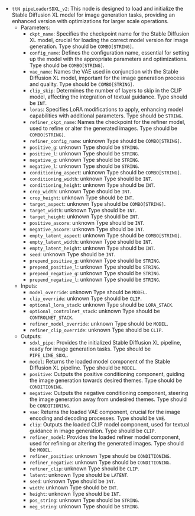 - `ttN pipeLoaderSDXL_v2`: This node is designed to load and initialize the Stable Diffusion XL model for image generation tasks, providing an enhanced version with optimizations for larger scale operations.
    - Parameters:
        - `ckpt_name`: Specifies the checkpoint name for the Stable Diffusion XL model, crucial for loading the correct model version for image generation. Type should be `COMBO[STRING]`.
        - `config_name`: Defines the configuration name, essential for setting up the model with the appropriate parameters and optimizations. Type should be `COMBO[STRING]`.
        - `vae_name`: Names the VAE used in conjunction with the Stable Diffusion XL model, important for the image generation process and quality. Type should be `COMBO[STRING]`.
        - `clip_skip`: Determines the number of layers to skip in the CLIP model, affecting the integration of textual guidance. Type should be `INT`.
        - `loras`: Specifies LoRA modifications to apply, enhancing model capabilities with additional parameters. Type should be `STRING`.
        - `refiner_ckpt_name`: Names the checkpoint for the refiner model, used to refine or alter the generated images. Type should be `COMBO[STRING]`.
        - `refiner_config_name`: unknown Type should be `COMBO[STRING]`.
        - `positive_g`: unknown Type should be `STRING`.
        - `positive_l`: unknown Type should be `STRING`.
        - `negative_g`: unknown Type should be `STRING`.
        - `negative_l`: unknown Type should be `STRING`.
        - `conditioning_aspect`: unknown Type should be `COMBO[STRING]`.
        - `conditioning_width`: unknown Type should be `INT`.
        - `conditioning_height`: unknown Type should be `INT`.
        - `crop_width`: unknown Type should be `INT`.
        - `crop_height`: unknown Type should be `INT`.
        - `target_aspect`: unknown Type should be `COMBO[STRING]`.
        - `target_width`: unknown Type should be `INT`.
        - `target_height`: unknown Type should be `INT`.
        - `positive_ascore`: unknown Type should be `INT`.
        - `negative_ascore`: unknown Type should be `INT`.
        - `empty_latent_aspect`: unknown Type should be `COMBO[STRING]`.
        - `empty_latent_width`: unknown Type should be `INT`.
        - `empty_latent_height`: unknown Type should be `INT`.
        - `seed`: unknown Type should be `INT`.
        - `prepend_positive_g`: unknown Type should be `STRING`.
        - `prepend_positive_l`: unknown Type should be `STRING`.
        - `prepend_negative_g`: unknown Type should be `STRING`.
        - `prepend_negative_l`: unknown Type should be `STRING`.
    - Inputs:
        - `model_override`: unknown Type should be `MODEL`.
        - `clip_override`: unknown Type should be `CLIP`.
        - `optional_lora_stack`: unknown Type should be `LORA_STACK`.
        - `optional_controlnet_stack`: unknown Type should be `CONTROLNET_STACK`.
        - `refiner_model_override`: unknown Type should be `MODEL`.
        - `refiner_clip_override`: unknown Type should be `CLIP`.
    - Outputs:
        - `sdxl_pipe`: Provides the initialized Stable Diffusion XL pipeline, ready for image generation tasks. Type should be `PIPE_LINE_SDXL`.
        - `model`: Returns the loaded model component of the Stable Diffusion XL pipeline. Type should be `MODEL`.
        - `positive`: Outputs the positive conditioning component, guiding the image generation towards desired themes. Type should be `CONDITIONING`.
        - `negative`: Outputs the negative conditioning component, steering the image generation away from undesired themes. Type should be `CONDITIONING`.
        - `vae`: Returns the loaded VAE component, crucial for the image encoding and decoding processes. Type should be `VAE`.
        - `clip`: Outputs the loaded CLIP model component, used for textual guidance in image generation. Type should be `CLIP`.
        - `refiner_model`: Provides the loaded refiner model component, used for refining or altering the generated images. Type should be `MODEL`.
        - `refiner_positive`: unknown Type should be `CONDITIONING`.
        - `refiner_negative`: unknown Type should be `CONDITIONING`.
        - `refiner_clip`: unknown Type should be `CLIP`.
        - `latent`: unknown Type should be `LATENT`.
        - `seed`: unknown Type should be `INT`.
        - `width`: unknown Type should be `INT`.
        - `height`: unknown Type should be `INT`.
        - `pos_string`: unknown Type should be `STRING`.
        - `neg_string`: unknown Type should be `STRING`.
